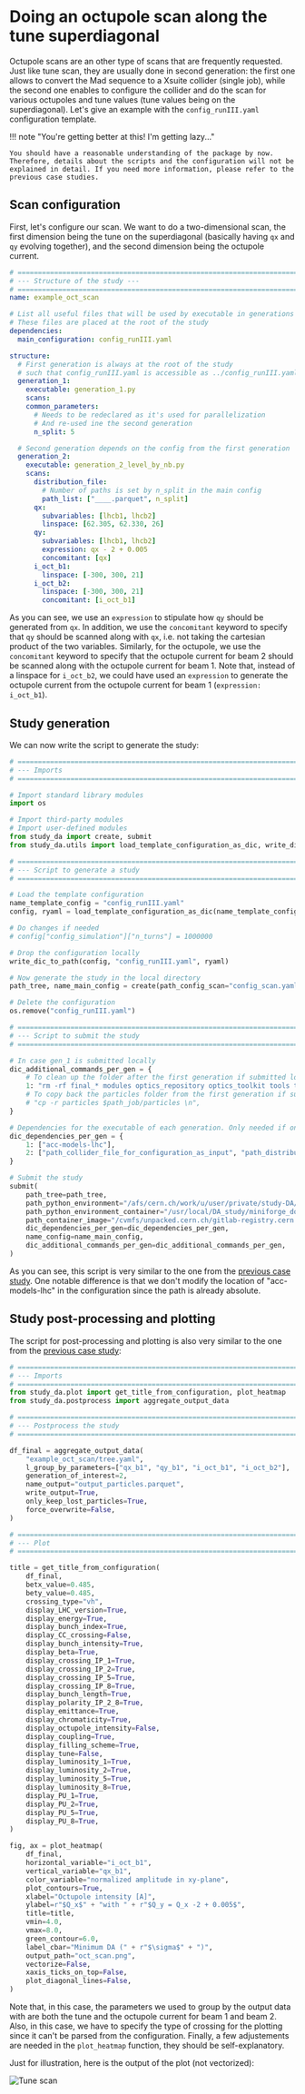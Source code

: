 # Doing an octupole scan along the tune superdiagonal

Octupole scans are an other type of scans that are frequently requested. Just like tune scan, they are usually done in second generation: the first one allows to convert the Mad sequence to a Xsuite collider (single job), while the second one enables to configure the collider and do the scan for various octupoles and tune values (tune values being on the superdiagonal). Let's give an example with the ```config_runIII.yaml``` configuration template.

!!! note "You're getting better at this! I'm getting lazy..."

    You should have a reasonable understanding of the package by now. Therefore, details about the scripts and the configuration will not be explained in detail. If you need more information, please refer to the previous case studies.

## Scan configuration

First, let's configure our scan. We want to do a two-dimensional scan, the first dimension being the tune on the superdiagonal (basically having `qx` and `qy` evolving together), and the second dimension being the octupole current.

```yaml title="config_scan.yaml"
# ==================================================================================================
# --- Structure of the study ---
# ==================================================================================================
name: example_oct_scan

# List all useful files that will be used by executable in generations below
# These files are placed at the root of the study
dependencies:
  main_configuration: config_runIII.yaml

structure:
  # First generation is always at the root of the study
  # such that config_runIII.yaml is accessible as ../config_runIII.yaml
  generation_1:
    executable: generation_1.py
    scans:
    common_parameters:
      # Needs to be redeclared as it's used for parallelization
      # And re-used ine the second generation
      n_split: 5

  # Second generation depends on the config from the first generation
  generation_2:
    executable: generation_2_level_by_nb.py
    scans:
      distribution_file:
        # Number of paths is set by n_split in the main config
        path_list: ["____.parquet", n_split]
      qx:
        subvariables: [lhcb1, lhcb2]
        linspace: [62.305, 62.330, 26]
      qy:
        subvariables: [lhcb1, lhcb2]
        expression: qx - 2 + 0.005
        concomitant: [qx]
      i_oct_b1:
        linspace: [-300, 300, 21]
      i_oct_b2:
        linspace: [-300, 300, 21]
        concomitant: [i_oct_b1]
```

As you can see, we use an ```expression``` to stipulate how `qy` should be generated from `qx`. In addition, we use the `concomitant` keyword to specify that `qy` should be scanned along with `qx`, i.e. not taking the cartesian product of the two variables. Similarly, for the octupole, we use the `concomitant` keyword to specify that the octupole current for beam 2 should be scanned along with the octupole current for beam 1. Note that, instead of a linspace for ```i_oct_b2```, we could have used an `expression` to generate the octupole current from the octupole current for beam 1 (```expression: i_oct_b1```).

## Study generation

We can now write the script to generate the study:

```py title="oct_scan.py"
# ==================================================================================================
# --- Imports
# ==================================================================================================

# Import standard library modules
import os

# Import third-party modules
# Import user-defined modules
from study_da import create, submit
from study_da.utils import load_template_configuration_as_dic, write_dic_to_path

# ==================================================================================================
# --- Script to generate a study
# ==================================================================================================

# Load the template configuration
name_template_config = "config_runIII.yaml"
config, ryaml = load_template_configuration_as_dic(name_template_config)

# Do changes if needed
# config["config_simulation"]["n_turns"] = 1000000

# Drop the configuration locally
write_dic_to_path(config, "config_runIII.yaml", ryaml)

# Now generate the study in the local directory
path_tree, name_main_config = create(path_config_scan="config_scan.yaml", force_overwrite=False)

# Delete the configuration
os.remove("config_runIII.yaml")

# ==================================================================================================
# --- Script to submit the study
# ==================================================================================================

# In case gen_1 is submitted locally
dic_additional_commands_per_gen = {
    # To clean up the folder after the first generation if submitted locally
    1: "rm -rf final_* modules optics_repository optics_toolkit tools tracking_tools temp mad_collider.log __pycache__ twiss* errors fc* optics_orbit_at* \n"
    # To copy back the particles folder from the first generation if submitted to HTC
    # "cp -r particles $path_job/particles \n",
}

# Dependencies for the executable of each generation. Only needed if one uses HTC or Slurm.
dic_dependencies_per_gen = {
    1: ["acc-models-lhc"],
    2: ["path_collider_file_for_configuration_as_input", "path_distribution_folder_input"],
}

# Submit the study
submit(
    path_tree=path_tree,
    path_python_environment="/afs/cern.ch/work/u/user/private/study-DA/.venv",
    path_python_environment_container="/usr/local/DA_study/miniforge_docker",
    path_container_image="/cvmfs/unpacked.cern.ch/gitlab-registry.cern.ch/cdroin/da-study-docker:ad541f20",
    dic_dependencies_per_gen=dic_dependencies_per_gen,
    name_config=name_main_config,
    dic_additional_commands_per_gen=dic_additional_commands_per_gen,
)

```

As you can see, this script is very similar to the one from the [previous case study](./2_tune_scan.md). One notable difference is that we don't modify the location of "acc-models-lhc" in the configuration since the path is already absolute.

## Study post-processing and plotting

The script for post-processing and plotting is also very similar to the one from the [previous case study](./2_tune_scan.md):

```py title="postprocess_and_plot.py"
# ==================================================================================================
# --- Imports
# ==================================================================================================
from study_da.plot import get_title_from_configuration, plot_heatmap
from study_da.postprocess import aggregate_output_data

# ==================================================================================================
# --- Postprocess the study
# ==================================================================================================

df_final = aggregate_output_data(
    "example_oct_scan/tree.yaml",
    l_group_by_parameters=["qx_b1", "qy_b1", "i_oct_b1", "i_oct_b2"],
    generation_of_interest=2,
    name_output="output_particles.parquet",
    write_output=True,
    only_keep_lost_particles=True,
    force_overwrite=False,
)

# ==================================================================================================
# --- Plot
# ==================================================================================================

title = get_title_from_configuration(
    df_final,
    betx_value=0.485,
    bety_value=0.485,
    crossing_type="vh",
    display_LHC_version=True,
    display_energy=True,
    display_bunch_index=True,
    display_CC_crossing=False,
    display_bunch_intensity=True,
    display_beta=True,
    display_crossing_IP_1=True,
    display_crossing_IP_2=True,
    display_crossing_IP_5=True,
    display_crossing_IP_8=True,
    display_bunch_length=True,
    display_polarity_IP_2_8=True,
    display_emittance=True,
    display_chromaticity=True,
    display_octupole_intensity=False,
    display_coupling=True,
    display_filling_scheme=True,
    display_tune=False,
    display_luminosity_1=True,
    display_luminosity_2=True,
    display_luminosity_5=True,
    display_luminosity_8=True,
    display_PU_1=True,
    display_PU_2=True,
    display_PU_5=True,
    display_PU_8=True,
)

fig, ax = plot_heatmap(
    df_final,
    horizontal_variable="i_oct_b1",
    vertical_variable="qx_b1",
    color_variable="normalized amplitude in xy-plane",
    plot_contours=True,
    xlabel="Octupole intensity [A]",
    ylabel=r"$Q_x$" + "with " + r"$Q_y = Q_x -2 + 0.005$",
    title=title,
    vmin=4.0,
    vmax=8.0,
    green_contour=6.0,
    label_cbar="Minimum DA (" + r"$\sigma$" + ")",
    output_path="oct_scan.png",
    vectorize=False,
    xaxis_ticks_on_top=False,
    plot_diagonal_lines=False,
)
```

Note that, in this case, the parameters we used to group by the output data with are both the tune and the octupole current for beam 1 and beam 2. Also, in this case, we have to specify the type of crossing for the plotting since it can't be parsed from the configuration. Finally, a few adjustements are needed in the ```plot_heatmap``` function, they should be self-explanatory.

Just for illustration, here is the output of the plot (not vectorized):

![Tune scan](plots/oct_scan.png)
